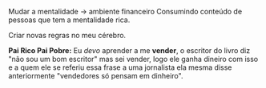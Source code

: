 Mudar a mentalidade -> ambiente financeiro
Consumindo conteúdo de pessoas que tem a mentalidade rica.

Criar novas regras no meu cérebro.

**Pai Rico Pai Pobre:**
Eu *devo* aprender a me **vender**, o escritor do livro diz "não sou um bom escritor" mas sei vender, logo ele ganha dineiro com isso e a quem ele se referiu essa frase a uma jornalista ela mesma disse anteriormente "vendedores só pensam em dinheiro".

